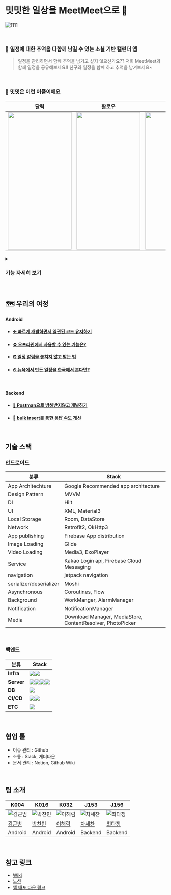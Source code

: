 # 밋밋한 일상을 MeetMeet으로  📆

![1111](https://github.com/boostcampwm2023/and08-meetmeet/assets/87304360/a6a7ef61-a610-4e7b-9466-8a62add21377)

<br/>

### 📅 **일정에 대한 추억을 다함께 남길 수 있는 소셜 기반 캘린더 앱**

> 일정을 관리하면서 함께 추억을 남기고 싶지 않으신가요?? 저희 MeetMeet과 함께 일정을 공유해보세요!!
> 친구와 일정을 함께 하고 추억을 남겨보세요~

<br/>

### 🚀 밋밋은 이런 어플이에요

|달력|팔로우|일정초대|알림|피드|
|:---:|:---:|:---:|:---:|:---:|
|<img width="200" height="430" src="https://github.com/boostcampwm2023/and08-meetmeet/assets/97400357/8336fca3-03aa-47cf-ae59-268aef2d7302"/>|<img width="200" height="430"  src="https://github.com/boostcampwm2023/and08-meetmeet/assets/97400357/bf22c572-a0a5-4c6b-84d6-a28df9980d4d"/>|<img width="200" height="430" src="https://github.com/boostcampwm2023/and08-meetmeet/assets/97400357/92d685c7-8da5-4de4-bfe0-6b11260ac884"/>|<img width="200" height="430" src="https://github.com/boostcampwm2023/and08-meetmeet/assets/97400357/2892e3b0-33f5-4462-b9ff-3eb61fb84735"/>|<img width="200" height="430" src="https://github.com/boostcampwm2023/and08-meetmeet/assets/97400357/960fed3c-8a8e-4886-bc59-a3622a1e6b91"/>|

<details>
<summary><h3>기능 자세히 보기<h3></summary>
</div>
<h3>📌 관리하고 싶은 일정을 추가해보세요!!</h3>

<p>기본 달력에서 제공하는 기능을 모두 제공해드립니다</p>

<table>
  <tr>
    <td><img src="https://github.com/boostcampwm2023/and08-meetmeet/assets/87304360/69cf24fd-2ebd-4a71-9558-738afd5aa330" width="200" height="430"></td>
    <td><img src="https://github.com/boostcampwm2023/and08-meetmeet/assets/87304360/9e65e63d-9049-433f-8408-53f58ba50c96" width="200" height="430"></td>
    <td><img src="https://github.com/boostcampwm2023/and08-meetmeet/assets/87304360/65765257-0992-4c1d-9440-7f3b9ec85927" width="200" height="430"></td>
    <td><img src="https://github.com/boostcampwm2023/and08-meetmeet/assets/87304360/2b5469e5-121e-4dfb-8df7-3a0b6de5ae73" width="200" height="430"></td>
  </tr>
</table>

<br/>

<h3>👬 일정에 친구를 초대하여 함께 일정을 잡아보세요</h3>

<p>친구를 일정에 초대하고 친구가 일정에 참가할 수 있어요!</p>

<table>
  <tr>
    <td><img src="https://github.com/boostcampwm2023/and08-meetmeet/assets/87304360/d449fd64-580b-4ec5-853b-bca44f56c110" width="200" height="430"></td>
    <td><img src="https://github.com/boostcampwm2023/and08-meetmeet/assets/87304360/8e700bda-d4ee-4bd4-877f-54d69e6bb52c" width="200" height="430"></td>
  </tr>
</table>

<table>
  <tr>
    <td><img src="https://github.com/boostcampwm2023/and08-meetmeet/assets/87304360/909176f3-8801-4a0c-a0b5-08250eeb1c1d" width="200" height="430"></td>
    <td><img src="https://github.com/boostcampwm2023/and08-meetmeet/assets/87304360/8a1e67ec-586a-4448-82e0-79a220ddcaaa" width="200" height="430"></td>
    <td><img src="https://github.com/boostcampwm2023/and08-meetmeet/assets/87304360/038c07b1-dad8-4959-add8-8e73b9fddd9b" width="200" height="430"></td>
    <td><img src="https://github.com/boostcampwm2023/and08-meetmeet/assets/87304360/406ea09d-7e74-42ad-bcfa-bfd5c8ca372b" width="200" height="430"></td>
  </tr>
</table>

<br/>

<h3>🖼 일정에 대한 추억을 남겨보세요~</h3>

<p>일정에 피드를 남겨서 사진과 동영상을 공유하고 다운을 받아보세요!!</p>

<table>
  <tr>
    <td><img src="https://github.com/boostcampwm2023/and08-meetmeet/assets/87304360/c138b653-cc45-4071-881f-4858dc9d5acc" width="200" height="430"></td>
    <td><img src="https://github.com/boostcampwm2023/and08-meetmeet/assets/87304360/8d5e7dea-6512-4d50-a204-3647b87fd64f" width="200" height="430"></td>
    <td><img src="https://github.com/boostcampwm2023/and08-meetmeet/assets/87304360/a1eb6d9d-bf29-4240-a65c-02f3c067b28c" width="200" height="430"></td>
  </tr>
</table>
</div>
</details>
<br/>

## 🗺 우리의 여정

#### Android

- #### [✈ 빠르게 개발하면서 일관된 코드 유지하기](https://github.com/boostcampwm2023/and08-meetmeet/wiki/빠르게-개발하면서-일관된-코드-유지하기)

- #### [⚙ 오프라인에서 사용할 수 있는 기능은?](https://github.com/boostcampwm2023/and08-meetmeet/wiki/%EC%98%A4%ED%94%84%EB%9D%BC%EC%9D%B8%EC%97%90%EC%84%9C-%EC%82%AC%EC%9A%A9%ED%95%A0-%EC%88%98-%EC%9E%88%EB%8A%94-%EA%B8%B0%EB%8A%A5%EC%9D%80%3F)

- #### [⏰ 일정 알림을 놓치지 않고 받는 법](https://github.com/boostcampwm2023/and08-meetmeet/wiki/%EC%9D%BC%EC%A0%95-%EC%95%8C%EB%A6%BC%EC%9D%84-%EB%86%93%EC%B9%98%EC%A7%80-%EC%95%8A%EA%B3%A0-%EB%B0%9B%EB%8A%94-%EB%B2%95)

- #### [⏲ 뉴욕에서 만든 일정을 한국에서 본다면?](https://github.com/boostcampwm2023/and08-meetmeet/wiki/Time-Zone-%EB%8C%80%EC%9D%91)

<br/>

#### Backend

- #### [📮 Postman으로 방해받지않고 개발하기](https://github.com/boostcampwm2023/and08-meetmeet/wiki/Postman%EC%9C%BC%EB%A1%9C-%EB%B0%A9%ED%95%B4%EB%B0%9B%EC%A7%80%EC%95%8A%EA%B3%A0-%EA%B0%9C%EB%B0%9C%ED%95%98%EA%B8%B0)

- #### [🥞 bulk insert를 통한 응답 속도 개선](https://github.com/boostcampwm2023/and08-meetmeet/wiki/bulk-insert%EB%A5%BC-%ED%86%B5%ED%95%9C-%EC%9D%91%EB%8B%B5-%EC%86%8D%EB%8F%84-%EA%B0%9C%EC%84%A0)

<br/>

## 기술 스택

### 안드로이드

| 분류                    | Stack                                                      |
| ----------------------- | ---------------------------------------------------------- |
| App Architechture       | Google Recommended app architecture                        |
| Design Pattern          | MVVM                                                       |
| DI                      | Hilt                                                       |
| UI                      | XML, Material3                                             |
| Local Storage           | Room, DataStore                                            |
| Network                 | Retrofit2, OkHttp3                                         |
| App publishing          | Firebase App distribution                                  |
| Image Loading           | Glide                                                      |
| Video Loading           | Media3, ExoPlayer                                          |
| Service                 | Kakao Login api, Firebase Cloud Messaging                  |
| navigation              | jetpack navigation                                         |
| serializer/deserializer | Moshi                                                      |
| Asynchronous            | Coroutines, Flow                                           |
| Background              | WorkManger, AlarmManager                                   |
| Notification            | NotificationManager                                        |
| Media                   | Download Manager, MediaStore, ContentResolver, PhotoPicker |

<br/>

### 백엔드

| 분류       | Stack                                                        |
| ---------- | ------------------------------------------------------------ |
| **Infra**  | <img src="https://img.shields.io/badge/nginx-009639?style=for-the-badge&logo=nginx&logoColor=white"><img src="https://img.shields.io/badge/docker-2496ED?style=for-the-badge&logo=docker&logoColor=white"> |
| **Server** | <img src="https://img.shields.io/badge/Nest-E0234E?style=for-the-badge&logo=Nestjs&logoColor=white"><img src="https://img.shields.io/badge/letsencrypt-003A70?style=for-the-badge&logo=letsencrypt&logoColor=white"><img src="https://img.shields.io/badge/typeorm-262627?style=for-the-badge&logo=typeorm&logoColor=white"><img src="https://img.shields.io/badge/jsonwebtokens-000000?style=for-the-badge&logo=jsonwebtokens&logoColor=white"> |
| **DB**     | <img src="https://img.shields.io/badge/MySQL-4479A1?style=for-the-badge&logo=MySQL&logoColor=white"> |
| **CI/CD**  | <img src="https://img.shields.io/badge/githubactions-2088FF?style=for-the-badge&logo=githubactions&logoColor=white"><img src="https://img.shields.io/badge/NCP-03C75A?style=for-the-badge&logo=naver&logoColor=white"> |
| **ETC**    | <img src="https://img.shields.io/badge/slack-4A154B?style=for-the-badge&logo=slack&logoColor=white"> |

<br/>

## 협업 툴

- 이슈 관리 : Github
- 소통 : Slack, 게더타운
- 문서 관리 : Notion, Github Wiki

<br/>

## 팀 소개

| K004                                       | K016                                        | K032                                        | J153                                        | J156                                      |
| ------------------------------------------ | ------------------------------------------- | ------------------------------------------- | ------------------------------------------- | ----------------------------------------- |
| ![김근범](https://github.com/agfalcon.png) | ![박찬민](https://github.com/p-chanmin.png) | ![이해림](https://github.com/LeeHaiLim.png) | ![차세찬](https://github.com/chani1209.png) | ![최다정](https://github.com/cdj2073.png) |
| [김근범](https://github.com/agfalcon)      | [박찬민](https://github.com/p-chanmin)      | [이해림](https://github.com/LeeHaiLim)      | [차세찬](https://github.com/chani1209)      | [최다정](https://github.com/cdj2073)      |
| Android                                    | Android                                     | Android                                     | Backend                                     | Backend                                   |

<br/>

## 참고 링크

- [Wiki](https://github.com/boostcampwm2023/and08-meetmeet/wiki)
- [노션](https://www.notion.so/MeetMeet-226849d13ae94e13a1f6747da7938ca4?pvs=21)
- [앱 배포 다운 링크](https://appdistribution.firebase.google.com/testerapps/1:613108342839:android:3e82596ec8886fab80dfb2/releases/3ma8q5khdmp70?utm_source=firebase-console)
